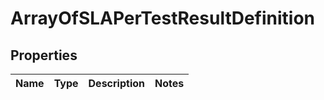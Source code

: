 # ArrayOfSLAPerTestResultDefinition

## Properties
Name | Type | Description | Notes
------------ | ------------- | ------------- | -------------
